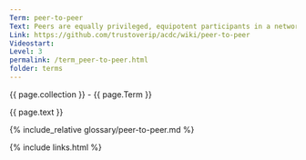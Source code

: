 ```yaml
---
Term: peer-to-peer
Text: Peers are equally privileged, equipotent participants in a network
Link: https://github.com/trustoverip/acdc/wiki/peer-to-peer
Videostart: 
Level: 3
permalink: /term_peer-to-peer.html
folder: terms
---
```


{{ page.collection }} - {{ page.Term }}

   {{ page.text }}

{% include_relative glossary/peer-to-peer.md %}

 {% include links.html %} 
